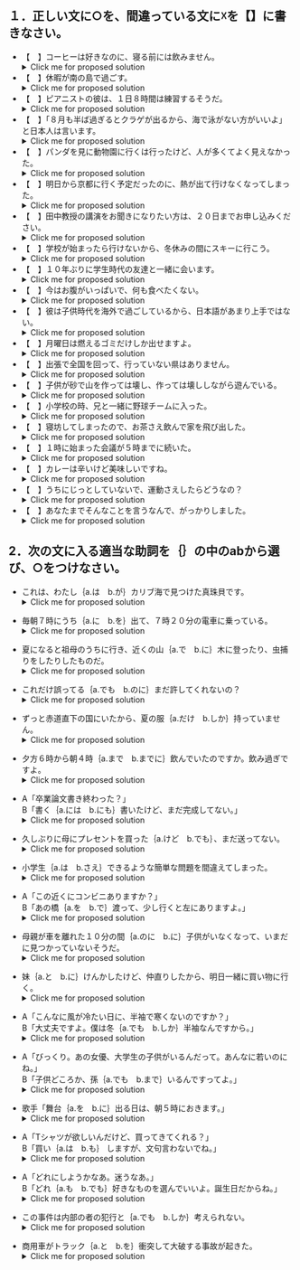 ## １．正しい文に○を、間違っている文に☓を【】に書きなさい。

+ 【　】コーヒーは好きなのに、寝る前には飲みません。
  <details>
  <summary>Click me for proposed solution</summary>
  <b><font size="+1"> 【X】</font> </b>コーヒーは好き<b><font size="+1">だけど</font></b>、寝る前には飲みません。
  </details>
+ 【　】休暇が南の島で過ごす。
  <details>
  <summary>Click me for proposed solution</summary>
  <b><font size="+1"> 【X】</font> </b>休暇<b><font size="+1">を</font></b>南の島で過ごす。
  </details>
+ 【　】ピアニストの彼は、１日８時間は練習するそうだ。
  <details>
  <summary>Click me for proposed solution</summary>
  <b><font size="+1"> 【○】</font> </b>ピアニストの彼は、１日８時間は練習するそうだ。
  </details>
+ 【　】「８月も半ば過ぎるとクラゲが出るから、海で泳がない方がいいよ」と日本人は言います。
  <details>
  <summary>Click me for proposed solution</summary>
  <b><font size="+1"> 【○】</font> </b>「８月も半ば過ぎるとクラゲが出るから、海で泳がない方がいいよ」と日本人は言います。
  </details>
+ 【　】パンダを見に動物園に行くは行ったけど、人が多くてよく見えなかった。
  <details>
  <summary>Click me for proposed solution</summary>
  <b><font size="+1"> 【X】</font> </b>パンダを見に動物園に行く<b><font size="+1">には</font></b>行ったけど、人が多くてよく見えなかった。
  </details>
+ 【　】明日から京都に行く予定だったのに、熱が出て行けなくなってしまった。
  <details>
  <summary>Click me for proposed solution</summary>
  <b><font size="+1"> 【○】</font> </b>明日から京都に行く予定だったのに、熱が出て行けなくなってしまった。
  </details>
+ 【　】田中教授の講演をお聞きになりたい方は、２０日までお申し込みください。
  <details>
  <summary>Click me for proposed solution</summary>
  <b><font size="+1"> 【X】</font> </b>田中教授の講演をお聞きになりたい方は、20にちまで<b><font size="+1">に</font></b>お申し込みください。
  </details>
+ 【　】学校が始まったら行けないから、冬休みの間にスキーに行こう。
  <details>
  <summary>Click me for proposed solution</summary>
  <b><font size="+1"> 【○】</font> </b>学校が始まったら行けないから、冬休みの間にスキーに行こう。
  </details>
+ 【　】１０年ぶりに学生時代の友達と一緒に会います。
  <details>
  <summary>Click me for proposed solution</summary>
  <b><font size="+1"> 【X】</font> </b>１０年ぶりに学生時代の友達<b><font size="+1">と</font></b>会います。
  </details>
+ 【　】今はお腹がいっぱいで、何も食べたくない。
  <details>
  <summary>Click me for proposed solution</summary>
  <b><font size="+1"> 【○】</font> </b>今はお腹がいっぱいで、何も食べたくない。
  </details>
+ 【　】彼は子供時代を海外で過ごしているから、日本語があまり上手ではない。
  <details>
  <summary>Click me for proposed solution</summary>
  <b><font size="+1"> 【○】</font> </b>彼は子供時代を海外で過ごしているから、日本語があまり上手ではない。
  </details>
+ 【　】月曜日は燃えるゴミだけしか出せますよ。
  <details>
  <summary>Click me for proposed solution</summary>
  <b><font size="+1"> 【X】</font> </b>月曜日は燃えるゴミだけしか<b><font size="+1">出せません</font></b>よ。
  </details>
+ 【　】出張で全国を回って、行っていない県はありません。
  <details>
  <summary>Click me for proposed solution</summary>
  <b><font size="+1"> 【○】</font> </b>出張で全国を回って、行っていない県はありません。
  </details>
+ 【　】子供が砂で山を作っては壊し、作っては壊ししながら遊んでいる。
  <details>
  <summary>Click me for proposed solution</summary>
  <b><font size="+1"> 【○】</font> </b>子供が砂で山を作っては壊し、作っては壊ししながら遊んでいる。
  </details>
+ 【　】小学校の時、兄と一緒に野球チームに入った。
  <details>
  <summary>Click me for proposed solution</summary>
  <b><font size="+1"> 【○】</font> </b>小学校の時、兄と一緒に野球チームに入った。
  </details>
+ 【　】寝坊してしまったので、お茶さえ飲んで家を飛び出した。
  <details>
  <summary>Click me for proposed solution</summary>
  <b><font size="+1"> 【X】</font> </b>寝坊してしまったので、お茶<b><font size="+1">だけ</font></b>飲んで家を飛び出した。
  </details>
+ 【　】１時に始まった会議が５時までに続いた。
  <details>
  <summary>Click me for proposed solution</summary>
  <b><font size="+1"> 【X】</font> </b>１時に始まった会議が５時<b><font size="+1">まで</font></b>続いた。
  </details>
+ 【　】カレーは辛いけど美味しいですね。
  <details>
  <summary>Click me for proposed solution</summary>
  <b><font size="+1"> 【○】</font> </b>カレーは辛いけど美味しいですね。
  </details>
+ 【　】うちにじっとしていないで、運動さえしたらどうなの？
  <details>
  <summary>Click me for proposed solution</summary>
  <b><font size="+1"> 【X】</font> </b>うちにじっとしていないで、運動<b><font size="+1">でも</font></b>したらどうなの？
  </details>
+ 【　】あなたまでそんなことを言うなんで、がっかりしました。
  <details>
  <summary>Click me for proposed solution</summary>
  <b><font size="+1"> 【○】</font> </b>あなたまでそんなことを言うなんで、がっかりしました。
  </details>

## 2．次の文に入る適当な助詞を｛｝の中のabから選び、○をつけなさい。

+ これは、わたし｛a.は　b.が｝カリブ海で見つけた真珠貝です。 
  <details>
  <summary>Click me for proposed solution</summary>
  これは、わたし<b><font size="+1">が</font> </b>カリブ海で見つけた真珠貝です。
  </details>

<!-- 1 -->

+ 毎朝７時にうち｛a.に　b.を｝出て、７時２０分の電車に乗っている。 
  <details>
  <summary>Click me for proposed solution</summary>
  毎朝７時にうち<b><font size="+1">を</font> </b>出て、７時２０分の電車に乗っている。
  </details>

<!-- 2 -->

+ 夏になると祖母のうちに行き、近くの山｛a.で　b.に｝木に登ったり、虫捕りをしたりしたものだ。 
  <details>
  <summary>Click me for proposed solution</summary>
  夏になると祖母のうちに行き、近くの山<b><font size="+1">で</font> </b>木に登ったり、虫捕りをしたりしたものだ。
  </details>

<!-- 3 -->

+ これだけ誤ってる｛a.でも　b.のに｝まだ許してくれないの？ 
  <details>
  <summary>Click me for proposed solution</summary>
  これだけ誤ってる<b><font size="+1">のに</font> </b>まだ許してくれないの？
  </details>

<!-- 4 -->

+ ずっと赤道直下の国にいたから、夏の服｛a.だけ　b.しか｝持っていません。 
  <details>
  <summary>Click me for proposed solution</summary>
  ずっと赤道直下の国にいたから、夏の服<b><font size="+1">しか</font> </b>持っていません。
  </details>

<!-- 5 -->

+ 夕方６時から朝４時｛a.まで　b.までに｝飲んでいたのですか。飲み過ぎですよ。 
  <details>
  <summary>Click me for proposed solution</summary>
  夕方６時から朝４時<b><font size="+1">まで</font> </b>飲んでいたのですか。飲み過ぎですよ。
  </details>

<!-- 6 -->

+ A「卒業論文書き終わった？」<br>B「書く｛a.には　b.にも｝書いたけど、まだ完成してない。」 
  <details>
  <summary>Click me for proposed solution</summary>
  書く<b><font size="+1">には</font> </b>書いたけど、まだ完成してない。
  </details>

<!-- 7 -->

+ 久しぶりに母にプレセントを買った｛a.けど　b.でも｝、まだ送ってない。 
  <details>
  <summary>Click me for proposed solution</summary>
  久しぶりに母にプレセントを買った<b><font size="+1">けど</font> </b>、まだ送ってない。
  </details>

<!-- 8 -->

+ 小学生｛a.は　b.さえ｝できるような簡単な問題を間違えてしまった。 
  <details>
  <summary>Click me for proposed solution</summary>
  小学生<b><font size="+1">さえ</font> </b>できるような簡単な問題を間違えてしまった。
  </details>

<!-- 9 -->

+ A「この近くにコンビニありますか？」<br>B「あの橋｛a.を　b.で｝渡って、少し行くと左にありますよ。」 
  <details>
  <summary>Click me for proposed solution</summary>
  あの橋<b><font size="+1">を</font> </b>渡って、少し行くと左にありますよ。
  </details>

<!-- 10 -->

+ 母親が車を離れた１０分の間｛a.のに　b.に｝子供がいなくなって、いまだに見つかっていないそうだ。 
  <details>
  <summary>Click me for proposed solution</summary>
  母親が車を離れた１０分の間<b><font size="+1">に</font> </b>子供がいなくなって、いまだに見つかっていないそうだ。
  </details>

<!-- 11 -->

+ 妹｛a.と　b.に｝けんかしたけど、仲直りしたから、明日一緒に買い物に行く。 
  <details>
  <summary>Click me for proposed solution</summary>
  妹<b><font size="+1">と</font> </b>けんかしたけど、仲直りしたから、明日一緒に買い物に行く。
  </details>

<!-- 12 -->

+ A「こんなに風が冷たい日に、半袖で寒くないのですか？」<br>B「大丈夫ですよ。僕は冬｛a.でも　b.しか｝半袖なんですから。」  
  <details>
  <summary>Click me for proposed solution</summary>
  僕は冬<b><font size="+1">でも</font> </b>半袖なんですから。
  </details>

<!-- 13 -->

+ A「びっくり。あの女優、大学生の子供がいるんだって。あんなに若いのにね。」<br>B「子供どころか、孫｛a.でも　b.まで｝いるんですってよ。」  
  <details>
  <summary>Click me for proposed solution</summary>
  子供どころか、孫<b><font size="+1">まで</font> </b>いるんですってよ。
  </details>

<!-- 14 -->

+ 歌手「舞台｛a.を　b.に｝出る日は、朝５時におきます。」 
  <details>
  <summary>Click me for proposed solution</summary>
  舞台<b><font size="+1">に</font> </b>出る日は、朝５時におきます。
  </details>

<!-- 15 -->

+ A「Tシャツが欲しいんだけど、買ってきてくれる？」<br>B「買い｛a.は　b.も｝ しますが、文句言わないでね。」
  <details>
  <summary>Click me for proposed solution</summary>
  買い<b><font size="+1">は</font> </b> しますが、文句言わないでね。
  </details>

<!-- 16 -->

+ A「どれにしようかなあ。迷うなあ。」<br>B「どれ｛a.も　b.でも｝好きなものを選んでいいよ。誕生日だからね。」
  <details>
  <summary>Click me for proposed solution</summary>
  どれ<b><font size="+1">でも</font> </b> 好きなものを選んでいいよ。
  </details>

<!-- 17 -->

+ この事件は内部の者の犯行と｛a.でも　b.しか｝考えられない。
  <details>
  <summary>Click me for proposed solution</summary>
  この事件は内部の者の犯行と<b><font size="+1">しか</font> </b>考えられない。
  </details>

<!-- 18 -->

+ 商用車がトラック｛a.と　b.を｝衝突して大破する事故が起きた。
  <details>
  <summary>Click me for proposed solution</summary>
  商用車がトラック<b><font size="+1">と</font> </b>衝突して大破する事故が起きた。
  </details>